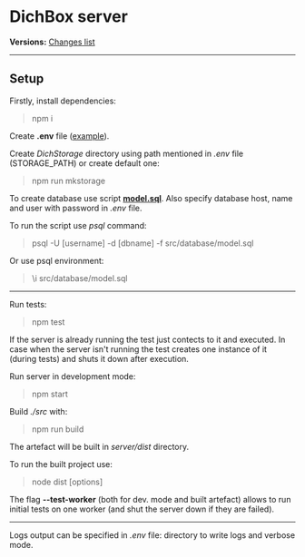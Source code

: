 # DichBox server

**Versions:** [Changes list](https://github.com/Andrew1407/DichBox/tree/main/server/changes-list.md)

---

## Setup

Firstly, install dependencies:
> npm i

Create **.env** file ([example](https://github.com/Andrew1407/DichBox/blob/main/server/.env.example)).

Create *DichStorage* directory using path mentioned in *.env* file (STORAGE_PATH) or create default one:
> npm run mkstorage

To create database use script [**model.sql**](https://github.com/Andrew1407/DichBox/blob/main/server/src/database/model.sql). Also specify database host, name and user with password in *.env* file.

To run the script use *psql* command:
> psql -U [username] -d [dbname] -f src/database/model.sql

Or use psql environment:
> \i src/database/model.sql

---

Run tests:
> npm test

If the server is already running the test just contects to it and executed.
In case when the server isn't running the test creates one instance of it (during tests) and shuts it down after execution.

Run server in development mode:
> npm start

Build *./src* with:
> npm run build

The artefact will be built in *server/dist* directory.

To run the built project use:
> node dist [options]

The flag **--test-worker** (both for dev. mode and built artefact) allows to run initial tests on one worker (and shut the server down if they are failed).

---

Logs output can be specified in *.env* file: directory to write logs and verbose mode.
